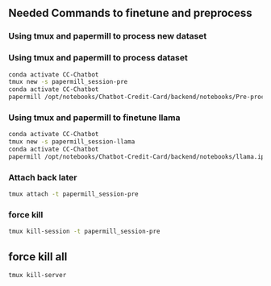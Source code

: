 ## Needed Commands to finetune and preprocess
### Using tmux and papermill to process new dataset
### Using tmux and papermill to process dataset
```bash
conda activate CC-Chatbot
tmux new -s papermill_session-pre
conda activate CC-Chatbot
papermill /opt/notebooks/Chatbot-Credit-Card/backend/notebooks/Pre-processing-Dataset1.ipynb /opt/notebooks/Chatbot-Credit-Card/backend/notebooks/outputs/Pre-processing-Dataset1.ipynb
```

### Using tmux and papermill to finetune llama
```bash
conda activate CC-Chatbot
tmux new -s papermill_session-llama
conda activate CC-Chatbot
papermill /opt/notebooks/Chatbot-Credit-Card/backend/notebooks/llama.ipynb /opt/notebooks/Chatbot-Credit-Card/backend/notebooks/outputs/llama-output.ipynb
```

### Attach back later
```bash
tmux attach -t papermill_session-pre
```

### force kill
```bash
tmux kill-session -t papermill_session-pre
```

## force kill all
```bash
tmux kill-server
```
